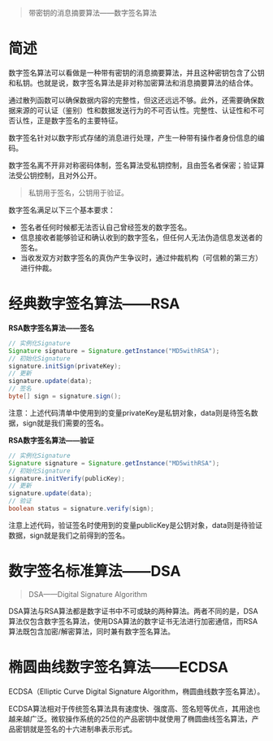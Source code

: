 > 带密钥的消息摘要算法——数字签名算法

# 简述

数字签名算法可以看做是一种带有密钥的消息摘要算法，并且这种密钥包含了公钥和私钥。也就是说，数字签名算法是非对称加密算法和消息摘要算法的结合体。

通过散列函数可以确保数据内容的完整性，但这还远远不够。此外，还需要确保数据来源的可认证（鉴别）性和数据发送行为的不可否认性。完整性、认证性和不可否认性，正是数字签名的主要特征。

数字签名针对以数字形式存储的消息进行处理，产生一种带有操作者身份信息的编码。

数字签名离不开非对称密码体制，签名算法受私钥控制，且由签名者保密；验证算法受公钥控制，且对外公开。

> 私钥用于签名，公钥用于验证。

数字签名满足以下三个基本要求：

- 签名者任何时候都无法否认自己曾经签发的数字签名。
- 信息接收者能够验证和确认收到的数字签名，但任何人无法伪造信息发送者的签名。
- 当收发双方对数字签名的真伪产生争议时，通过仲裁机构（可信赖的第三方）进行仲裁。

# 经典数字签名算法——RSA

**RSA数字签名算法——签名**

~~~java
// 实例化Signature
Signature signature = Signature.getInstance("MD5withRSA");
// 初始化Signature
signature.initSign(privateKey);
// 更新
signature.update(data);
// 签名
byte[] sign = signature.sign();
~~~

注意：上述代码清单中使用到的变量privateKey是私钥对象，data则是待签名数据，sign就是我们需要的签名。

**RSA数字签名算法——验证**

~~~java
// 实例化Signature
Signature signature = Signature.getInstance("MD5withRSA");
// 初始化Signature
signature.initVerify(publicKey);
// 更新
signature.update(data);
// 验证
boolean status = signature.verify(sign);
~~~

注意上述代码，验证签名时使用到的变量publicKey是公钥对象，data则是待验证数据，sign就是我们之前得到的签名。

# 数字签名标准算法——DSA

> DSA——Digital Signature Algorithm

DSA算法与RSA算法都是数字证书中不可或缺的两种算法。两者不同的是，DSA算法仅包含数字签名算法，使用DSA算法的数字证书无法进行加密通信，而RSA算法既包含加密/解密算法，同时兼有数字签名算法。

# 椭圆曲线数字签名算法——ECDSA

ECDSA（Elliptic Curve Digital Signature Algorithm，椭圆曲线数字签名算法）。

ECDSA算法相对于传统签名算法具有速度快、强度高、签名短等优点，其用途也越来越广泛。微软操作系统的25位的产品密钥中就使用了椭圆曲线签名算法，产品密钥就是签名的十六进制串表示形式。

















